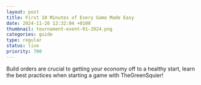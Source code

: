 ```yaml
---
layout: post
title: First 10 Minutes of Every Game Made Easy
date: 2024-11-26 12:32:04 +0100
thumbnail: tournament-event-01-2024.png
categories: guide
type: regular
status: live
priority: 700
---
```


Build orders are crucial to getting your economy off to a healthy start, learn the best practices when starting a game with TheGreenSquier!

<!-- excerpt-end -->
